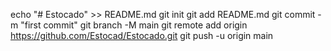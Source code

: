 echo "# Estocado" >> README.md
git init
git add README.md
git commit -m "first commit"
git branch -M main
git remote add origin https://github.com/Estocad/Estocado.git
git push -u origin main

